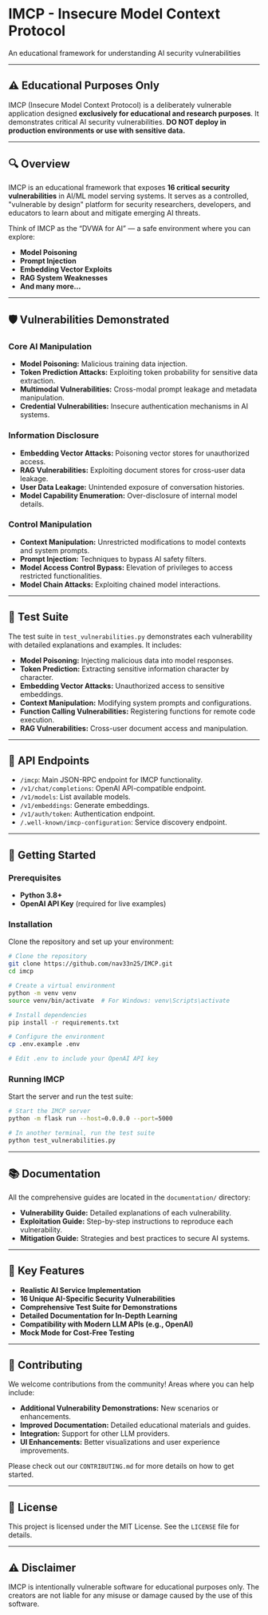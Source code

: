 # IMCP - Insecure Model Context Protocol

An educational framework for understanding AI security vulnerabilities

---

## ⚠️ Educational Purposes Only

IMCP (Insecure Model Context Protocol) is a deliberately vulnerable application designed **exclusively for educational and research purposes**. It demonstrates critical AI security vulnerabilities. **DO NOT deploy in production environments or use with sensitive data.**

---

## 🔍 Overview

IMCP is an educational framework that exposes **16 critical security vulnerabilities** in AI/ML model serving systems. It serves as a controlled, "vulnerable by design" platform for security researchers, developers, and educators to learn about and mitigate emerging AI threats.

Think of IMCP as the “DVWA for AI” — a safe environment where you can explore:
- **Model Poisoning**
- **Prompt Injection**
- **Embedding Vector Exploits**
- **RAG System Weaknesses**
- **And many more…**

---

## 🛡️ Vulnerabilities Demonstrated

### Core AI Manipulation
- **Model Poisoning:** Malicious training data injection.
- **Token Prediction Attacks:** Exploiting token probability for sensitive data extraction.
- **Multimodal Vulnerabilities:** Cross-modal prompt leakage and metadata manipulation.
- **Credential Vulnerabilities:** Insecure authentication mechanisms in AI systems.

### Information Disclosure
- **Embedding Vector Attacks:** Poisoning vector stores for unauthorized access.
- **RAG Vulnerabilities:** Exploiting document stores for cross-user data leakage.
- **User Data Leakage:** Unintended exposure of conversation histories.
- **Model Capability Enumeration:** Over-disclosure of internal model details.

### Control Manipulation
- **Context Manipulation:** Unrestricted modifications to model contexts and system prompts.
- **Prompt Injection:** Techniques to bypass AI safety filters.
- **Model Access Control Bypass:** Elevation of privileges to access restricted functionalities.
- **Model Chain Attacks:** Exploiting chained model interactions.

---

## 📜 Test Suite

The test suite in `test_vulnerabilities.py` demonstrates each vulnerability with detailed explanations and examples. It includes:
- **Model Poisoning:** Injecting malicious data into model responses.
- **Token Prediction:** Extracting sensitive information character by character.
- **Embedding Vector Attacks:** Unauthorized access to sensitive embeddings.
- **Context Manipulation:** Modifying system prompts and configurations.
- **Function Calling Vulnerabilities:** Registering functions for remote code execution.
- **RAG Vulnerabilities:** Cross-user document access and manipulation.

---

## 📜 API Endpoints

- `/imcp`: Main JSON-RPC endpoint for IMCP functionality.
- `/v1/chat/completions`: OpenAI API-compatible endpoint.
- `/v1/models`: List available models.
- `/v1/embeddings`: Generate embeddings.
- `/v1/auth/token`: Authentication endpoint.
- `/.well-known/imcp-configuration`: Service discovery endpoint.

---

## 🚀 Getting Started

### Prerequisites

- **Python 3.8+**
- **OpenAI API Key** (required for live examples)

### Installation

Clone the repository and set up your environment:

```bash
# Clone the repository
git clone https://github.com/nav33n25/IMCP.git
cd imcp

# Create a virtual environment
python -m venv venv
source venv/bin/activate  # For Windows: venv\Scripts\activate

# Install dependencies
pip install -r requirements.txt

# Configure the environment
cp .env.example .env

# Edit .env to include your OpenAI API key
```

### Running IMCP

Start the server and run the test suite:

```bash
# Start the IMCP server
python -m flask run --host=0.0.0.0 --port=5000

# In another terminal, run the test suite
python test_vulnerabilities.py
```

---

## 📚 Documentation

All the comprehensive guides are located in the `documentation/` directory:

- **Vulnerability Guide:** Detailed explanations of each vulnerability.
- **Exploitation Guide:** Step-by-step instructions to reproduce each vulnerability.
- **Mitigation Guide:** Strategies and best practices to secure AI systems.

---

## 🌟 Key Features

- **Realistic AI Service Implementation**
- **16 Unique AI-Specific Security Vulnerabilities**
- **Comprehensive Test Suite for Demonstrations**
- **Detailed Documentation for In-Depth Learning**
- **Compatibility with Modern LLM APIs (e.g., OpenAI)**
- **Mock Mode for Cost-Free Testing**

---

## 🤝 Contributing

We welcome contributions from the community! Areas where you can help include:

- **Additional Vulnerability Demonstrations:** New scenarios or enhancements.
- **Improved Documentation:** Detailed educational materials and guides.
- **Integration:** Support for other LLM providers.
- **UI Enhancements:** Better visualizations and user experience improvements.

Please check out our `CONTRIBUTING.md` for more details on how to get started.

---

## 📜 License

This project is licensed under the MIT License. See the `LICENSE` file for details.

---

## ⚠️ Disclaimer

IMCP is intentionally vulnerable software for educational purposes only. The creators are not liable for any misuse or damage caused by the use of this software.
